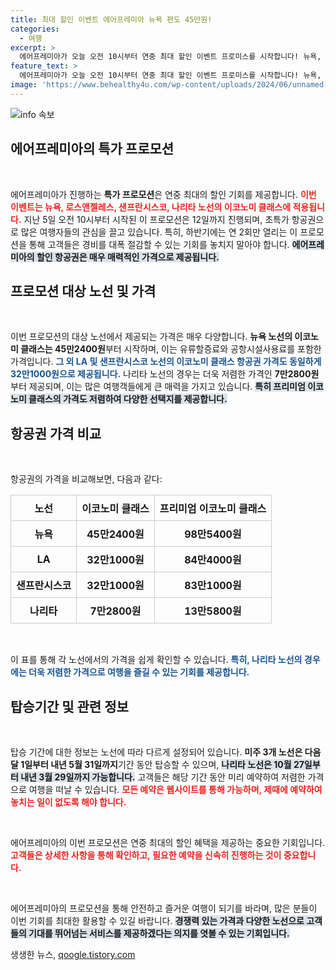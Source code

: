 ```yaml
---
title: 최대 할인 이벤트 에어프레미아 뉴욕 편도 45만원!
categories:
  - 여행
excerpt: >
  에어프레미아가 오늘 오전 10시부터 연중 최대 할인 이벤트 프로미스를 시작합니다! 뉴욕, LA, 샌프란시스코, 나리타 노선 이코노미 항공권이 7만2800원부터! 놓치지 마세요!
feature_text: >
  에어프레미아가 오늘 오전 10시부터 연중 최대 할인 이벤트 프로미스를 시작합니다! 뉴욕, LA, 샌프란시스코, 나리타 노선 이코노미 항공권이 7만2800원부터! 놓치지 마세요!
image: 'https://www.behealthy4u.com/wp-content/uploads/2024/06/unnamed-file.png'
---
```


<p><img src="https://www.behealthy4u.com/wp-content/uploads/2024/06/unnamed-file.png" alt="info 속보" /></p>

<h2 data-ke-size="size26">에어프레미아의 특가 프로모션</h2>

<p data-ke-size="size16">&nbsp;</p>  

<p>에어프레미아가 진행하는 <b>특가 프로모션</b>은 연중 최대의 할인 기회를 제공합니다. <b><span style="color: #ee2323;">이번 이벤트는 뉴욕, 로스앤젤레스, 샌프란시스코, 나리타 노선의 이코노미 클래스에 적용됩니다.</span></b> 지난 5일 오전 10시부터 시작된 이 프로모션은 12일까지 진행되며, 초특가 항공권으로 많은 여행자들의 관심을 끌고 있습니다. 특히, 하반기에는 연 2회만 열리는 이 프로모션을 통해 고객들은 경비를 대폭 절감할 수 있는 기회를 놓치지 말아야 합니다. <b><span style="background-color: #21538527;">에어프레미아의 할인 항공권은 매우 매력적인 가격으로 제공됩니다.</span></b> </p>

<h2 data-ke-size="size26">프로모션 대상 노선 및 가격</h2>

<p data-ke-size="size16">&nbsp;</p>  

<p>이번 프로모션의 대상 노선에서 제공되는 가격은 매우 다양합니다. <b>뉴욕 노선의 이코노미 클래스는 45만2400원</b>부터 시작하며, 이는 유류할증료와 공항시설사용료를 포함한 가격입니다. <b><span style="color: #1a5490;">그 외 LA 및 샌프란시스코 노선의 이코노미 클래스 항공권 가격도 동일하게 32만1000원으로 제공됩니다.</span></b> 나리타 노선의 경우는 더욱 저렴한 가격인 <b>7만2800원</b>부터 제공되며, 이는 많은 여행객들에게 큰 매력을 가지고 있습니다. <b><span style="background-color: #21538527;">특히 프리미엄 이코노미 클래스의 가격도 저렴하여 다양한 선택지를 제공합니다.</span></b></p>

<h2 data-ke-size="size26">항공권 가격 비교</h2>

<p data-ke-size="size16">&nbsp;</p>  

<p>항공권의 가격을 비교해보면, 다음과 같다:</p>

<table style="width: 100%; border-collapse: collapse;">
  <tr>
    <th style="border: 1px solid #ccc; padding: 8px; text-align: center;">노선</th>
    <th style="border: 1px solid #ccc; padding: 8px; text-align: center;">이코노미 클래스</th>
    <th style="border: 1px solid #ccc; padding: 8px; text-align: center;">프리미엄 이코노미 클래스</th>
  </tr>
  <tr>
    <td style="border: 1px solid #ccc; padding: 8px; text-align: center;"><b>뉴욕</b></td>
    <td style="border: 1px solid #ccc; padding: 8px; text-align: center;"><b>45만2400원</b></td>
    <td style="border: 1px solid #ccc; padding: 8px; text-align: center;"><b>98만5400원</b></td>
  </tr>
  <tr>
    <td style="border: 1px solid #ccc; padding: 8px; text-align: center;"><b>LA</b></td>
    <td style="border: 1px solid #ccc; padding: 8px; text-align: center;"><b>32만1000원</b></td>
    <td style="border: 1px solid #ccc; padding: 8px; text-align: center;"><b>84만4000원</b></td>
  </tr>
  <tr>
    <td style="border: 1px solid #ccc; padding: 8px; text-align: center;"><b>샌프란시스코</b></td>
    <td style="border: 1px solid #ccc; padding: 8px; text-align: center;"><b>32만1000원</b></td>
    <td style="border: 1px solid #ccc; padding: 8px; text-align: center;"><b>83만1000원</b></td>
  </tr>
  <tr>
    <td style="border: 1px solid #ccc; padding: 8px; text-align: center;"><b>나리타</b></td>
    <td style="border: 1px solid #ccc; padding: 8px; text-align: center;"><b>7만2800원</b></td>
    <td style="border: 1px solid #ccc; padding: 8px; text-align: center;"><b>13만5800원</b></td>
  </tr>
</table>

<p data-ke-size="size16">&nbsp;</p>  

<p>이 표를 통해 각 노선에서의 가격을 쉽게 확인할 수 있습니다. <b><span style="color: #1a5490;">특히, 나리타 노선의 경우에는 더욱 저렴한 가격으로 여행을 즐길 수 있는 기회를 제공합니다.</span></b></p>

<h2 data-ke-size="size26">탑승기간 및 관련 정보</h2>

<p data-ke-size="size16">&nbsp;</p>  

<p>탑승 기간에 대한 정보는 노선에 따라 다르게 설정되어 있습니다. <b>미주 3개 노선은  다음달 1일부터 내년 5월 31일까지</b>기간 동안 탑승할 수 있으며, <b><span style="background-color: #21538527;">나리타 노선은 10월 27일부터 내년 3월 29일까지 가능합니다.</span></b> 고객들은 해당 기간 동안 미리 예약하여 저렴한 가격으로 여행을 떠날 수 있습니다. <b><span style="color: #ee2323;">모든 예약은 웹사이트를 통해 가능하며, 제때에 예약하여 놓치는 일이 없도록 해야 합니다.</span></b></p>

<p data-ke-size="size16">&nbsp;</p>  

<p>에어프레미아의 이번 프로모션은 연중 최대의 할인 혜택을 제공하는 중요한 기회입니다. <b><span style="color: #ee2323;">고객들은 상세한 사항을 통해 확인하고, 필요한 예약을 신속히 진행하는 것이 중요합니다.</span></b> </p>

<p data-ke-size="size16">&nbsp;</p>  

<p>에어프레미아의 프로모션을 통해 안전하고 즐거운 여행이 되기를 바라며, 많은 분들이 이번 기회를 최대한 활용할 수 있길 바랍니다. <b><span style="background-color: #21538527;">경쟁력 있는 가격과 다양한 노선으로 고객들의 기대를 뛰어넘는 서비스를 제공하겠다는 의지를 엿볼 수 있는 기회입니다.</span></b></p>
생생한 뉴스, <a href="https://qoogle.tistory.com" rel="dofollow">qoogle.tistory.com</a>


